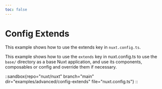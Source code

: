 ```yaml
---
toc: false
---
```


# Config Extends

This example shows how to use the extends key in `nuxt.config.ts`.

This example shows how to use the `extends` key in nuxt.config.ts to use the `base/` directory as a base Nuxt application, and use its components, composables or config and override them if necessary.

::sandbox{repo="nuxt/nuxt" branch="main" dir="examples/advanced/config-extends" file="nuxt.config.ts"}
::

